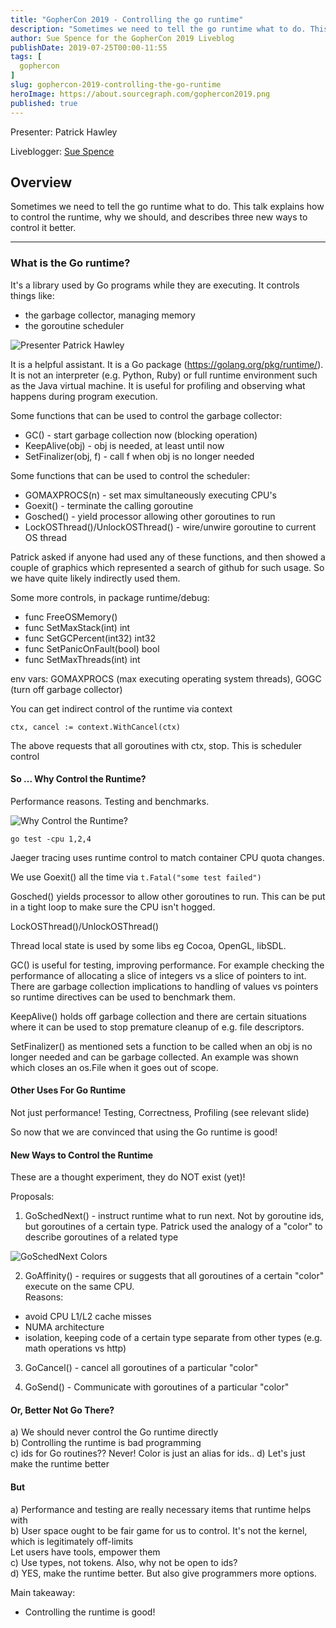 ```yaml
---
title: "GopherCon 2019 - Controlling the go runtime"
description: "Sometimes we need to tell the go runtime what to do. This talk explains how to control the runtime, why we should, and describes two new ways to control it better."
author: Sue Spence for the GopherCon 2019 Liveblog
publishDate: 2019-07-25T00:00-11:55
tags: [
  gophercon
]
slug: gophercon-2019-controlling-the-go-runtime
heroImage: https://about.sourcegraph.com/gophercon2019.png
published: true
---
```


Presenter: Patrick Hawley

Liveblogger: [Sue Spence](https://twitter.com/virtualsue)

## Overview

Sometimes we need to tell the go runtime what to do. This talk explains how to control the runtime, why we should, and describes three new ways to control it better.

---

### What is the Go runtime?

It's a library used by Go programs while they are executing. It controls things like:
- the garbage collector, managing memory
- the goroutine scheduler 

![Presenter Patrick Hawley](/gophercon-2019/gophercon-2019-controlling-go-runtime-presenter.jpg)

It is a helpful assistant. It is a Go package (https://golang.org/pkg/runtime/). It is not an interpreter (e.g. Python, Ruby) or full runtime environment such as the Java virtual machine. It is useful for profiling and observing what happens during program execution.

Some functions that can be used to control the garbage collector:

- GC() - start garbage collection now (blocking operation)
- KeepAlive(obj) - obj is needed, at least until now
- SetFinalizer(obj, f) - call f when obj is no longer needed

Some functions that can be used to control the scheduler:

- GOMAXPROCS(n) - set max simultaneously executing CPU's 
- Goexit() - terminate the calling goroutine
- Gosched() - yield processor allowing other goroutines to run
- LockOSThread()/UnlockOSThread() - wire/unwire goroutine to current OS thread

Patrick asked if anyone had used any of these functions, and then showed a couple of graphics which represented a search of github for such usage. So we have quite likely indirectly used them.

Some more controls, in package runtime/debug:

- func FreeOSMemory()
- func SetMaxStack(int) int
- func SetGCPercent(int32) int32
- func SetPanicOnFault(bool) bool
- func SetMaxThreads(int) int

env vars: GOMAXPROCS (max executing operating system threads), GOGC (turn off garbage collector)

You can get indirect control of the runtime via context

`ctx, cancel := context.WithCancel(ctx)`

The above requests that all goroutines with ctx, stop. This is scheduler control

#### So ... Why Control the Runtime?

Performance reasons. Testing and benchmarks.

![Why Control the Runtime?](/gophercon-2019/gophercon-2019-controlling-go-runtime-slide1.jpg)

`go test -cpu 1,2,4`

Jaeger tracing uses runtime control to match container CPU quota changes.

We use Goexit() all the time via `t.Fatal("some test failed")`

Gosched() yields processor to allow other goroutines to run. This can be put in a tight loop to make sure the CPU isn't hogged.

LockOSThread()/UnlockOSThread()

Thread local state is used by some libs eg Cocoa, OpenGL, libSDL. 

GC() is useful for testing, improving performance. For example checking the performance of allocating a slice of integers vs a slice of pointers to int. There are garbage collection implications to handling of values vs pointers so runtime directives can be used to benchmark them.

KeepAlive() holds off garbage collection and there are certain situations where it can be used to stop premature cleanup of e.g. file descriptors.

SetFinalizer() as mentioned sets a function to be called when an obj is no longer needed and can be garbage collected. An example was shown which closes an os.File when it goes out of scope.

#### Other Uses For Go Runtime

Not just performance! Testing, Correctness, Profiling (see relevant slide)

So now that we are convinced that using the Go runtime is good!

#### New Ways to Control the Runtime

These are a thought experiment, they do NOT exist (yet)!

Proposals:

1) GoSchedNext() - instruct runtime what to run next. Not by goroutine ids, but goroutines of a certain type. Patrick used the analogy of a "color" to describe goroutines of a related type

![GoSchedNext Colors](/gophercon-2019/gophercon-2019-controlling-go-runtime-slide2.jpg)

2) GoAffinity() - requires or suggests that all goroutines of a certain "color" execute on the same CPU.  
Reasons:

  * avoid CPU L1/L2 cache misses
  * NUMA architecture
  * isolation, keeping code of a certain type separate from other types (e.g. math operations vs http)

3) GoCancel() - cancel all goroutines of a particular "color"

4) GoSend() - Communicate with goroutines of a particular "color"

#### Or, Better Not Go There?

a) We should never control the Go runtime directly  
b) Controlling the runtime is bad programming  
c) ids for Go routines?? Never! Color is just an alias for ids..
d) Let's just make the runtime better

#### But

a) Performance and testing are really necessary items that runtime helps with  
b) User space ought to be fair game for us to control. It's not the kernel, which is legitimately off-limits  
Let users have tools, empower them  
c) Use types, not tokens. Also, why not be open to ids?  
d) YES, make the runtime better. But also give programmers more options.

Main takeaway:

- Controlling the runtime is good!
